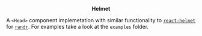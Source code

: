 <p align="center">
  <b>Helmet</b>
</p>

A `<Head>` component implemetation with similar functionality to [`react-helmet`](https://github.com/nfl/react-helmet) for [`randr`](https://github.com/lucat1/randr). For examples take a look at the `examples` folder.